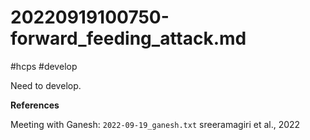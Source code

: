 # 20220919100750-forward_feeding_attack.md
#hcps #develop

Need to develop.

**References**

Meeting with Ganesh: `2022-09-19_ganesh.txt`
sreeramagiri et al., 2022
